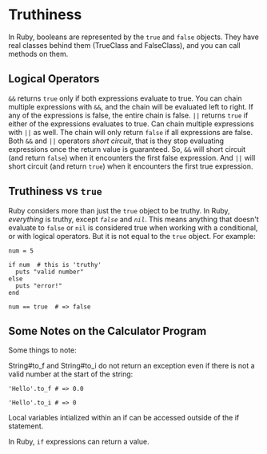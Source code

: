 # Truthiness

In Ruby, booleans are represented by the `true` and `false` objects. They have real classes behind them (TrueClass and FalseClass), and you can call methods on them.

## Logical Operators

`&&` returns `true` only if both expressions evaluate to true.
You can chain multiple expressions with `&&`, and the chain will be evaluated left to right. If any of the expressions is false, the entire chain is false.
`||` returns `true` if either of the expressions evaluates to true.
Can chain multiple expressions with `||` as well. The chain will only return `false` if all expressions are false.
Both `&&` and `||` operators _short circuit_, that is they stop evaluating expressions once the return value is guaranteed.
So, `&&` will short circuit (and return `false`) when it encounters the first false expression.
And `||` will short circuit (and return `true`) when it encounters the first true expression.

## Truthiness vs `true`

Ruby considers more than just the `true` object to be truthy.
In Ruby, _everything_ is truthy, except _`false`_ and _`nil`_.
This means anything that doesn't evaluate to `false` or `nil` is considered true when working with a conditional, or with logical operators. But it is not equal to the `true` object. For example:

```
num = 5

if num  # this is 'truthy'
  puts "valid number"
else
  puts "error!"
end

num == true  # => false
```

## Some Notes on the Calculator Program

Some things to note:

String#to_f and String#to_i do not return an exception even if there is not a valid number at the start of the string:

```
'Hello'.to_f # => 0.0

'Hello'.to_i # => 0
```

Local variables intialized within an if can be accessed outside of the if statement.

In Ruby, `if` expressions can return a value.
